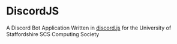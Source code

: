 # DiscordJS
A Discord Bot Application Written in [discord.js](https://github.com/discordjs/discord.js) for the University of Staffordshire SCS Computing Society
